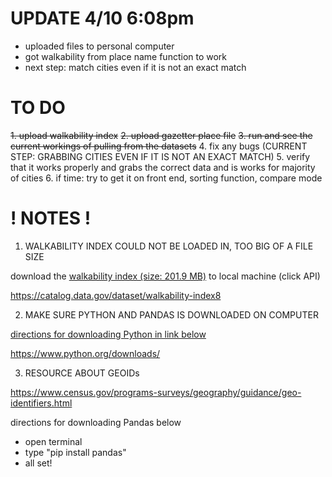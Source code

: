 # UPDATE 4/10 6:08pm
- uploaded files to personal computer
- got walkability from place name function to work
- next step: match cities even if it is not an exact match

# TO DO
~~1. upload walkability index~~
~~2. upload gazetter place file~~
~~3. run and see the current workings of pulling from the datasets~~
4. fix any bugs (CURRENT STEP: GRABBING CITIES EVEN IF IT IS NOT AN EXACT MATCH)
5. verify that it works properly and grabs the correct data and is works for majority of cities
6. if time: try to get it on front end, sorting function, compare mode

# ! NOTES !
1. WALKABILITY INDEX COULD NOT BE LOADED IN, TOO BIG OF A FILE SIZE

download the [walkability index (size: 201.9 MB)]([url](https://catalog.data.gov/dataset/walkability-index8)) to local machine (click API)

https://catalog.data.gov/dataset/walkability-index8

2. MAKE SURE PYTHON AND PANDAS IS DOWNLOADED ON COMPUTER

[directions for downloading Python in link below]([url](https://www.google.com/url?sa=t&source=web&rct=j&opi=89978449&url=https://www.python.org/downloads/&ved=2ahUKEwiEn6eTo6iMAxXtKVkFHSzQL4MQFnoECDUQAQ&usg=AOvVaw3VuYRIaaa-SL5nRa6pfny0))

https://www.python.org/downloads/

3. RESOURCE ABOUT GEOIDs

https://www.census.gov/programs-surveys/geography/guidance/geo-identifiers.html

directions for downloading Pandas below
- open terminal
- type "pip install pandas"
- all set!